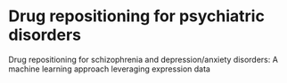 # Drug repositioning for psychiatric disorders
Drug repositioning for schizophrenia and depression/anxiety disorders: A machine learning approach leveraging expression data
